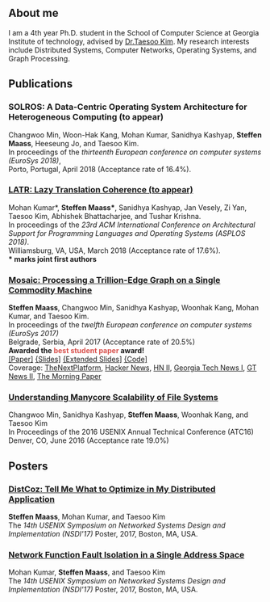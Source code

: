 ## About me

I am a 4th year Ph.D. student in the School of Computer Science at Georgia Institute of
technology, advised by [Dr.Taesoo Kim](https://taesoo.gtisc.gatech.edu/).
My research interests include Distributed Systems, Computer Networks, Operating
Systems, and Graph Processing.

## Publications

### SOLROS: A Data-Centric Operating System Architecture for Heterogeneous Computing (to appear)
Changwoo Min, Woon-Hak Kang, Mohan Kumar, Sanidhya Kashyap, **Steffen Maass**, Heeseung Jo, and Taesoo Kim.<br />
In proceedings of the _thirteenth European conference on computer systems (EuroSys 2018)_, <br />
Porto, Portugal, April 2018 (Acceptance rate of 16.4%).<br />

### [LATR: Lazy Translation Coherence (to appear)](./data/latr-asplos18.pdf)
Mohan Kumar\*, **Steffen Maass\***, Sanidhya Kashyap, Jan Vesely, Zi Yan, Taesoo Kim, Abhishek Bhattacharjee, and Tushar Krishna.<br />
In proceedings of the _23rd ACM International Conference on Architectural Support for Programming Languages and Operating Systems (ASPLOS 2018)_.<br />
Williamsburg, VA, USA, March 2018 (Acceptance rate of 17.6%).<br />
**\* marks joint first authors**

### [Mosaic: Processing a Trillion-Edge Graph on a Single Commodity Machine](./data/mosaic-eurosys17.pdf)
**Steffen Maass**, Changwoo Min, Sanidhya Kashyap, Woonhak Kang, Mohan Kumar, and Taesoo Kim.<br />
In proceedings of the _twelfth European conference on computer systems (EuroSys 2017)_<br />
Belgrade, Serbia, April 2017 (Acceptance rate of 20.5%)<br />
**Awarded the <span style="color: #d9534f;">best student paper</span> award\!** <br />
[\[Paper\]](http://dl.acm.org/authorize?N38846)
[\{Slides\]](./data/mosaic-slides-eurosys17.pdf)
[\{Extended Slides\]](./data/mosaic-talk-extended.pdf)
[\{Code\]](https://github.com/sslab-gatech/mosaic/)<br />
Coverage: 
[TheNextPlatform](https://www.nextplatform.com/2017/04/27/trillion-edge-graph-single-commodity-node/),
[Hacker News](https://news.ycombinator.com/item?id=14218231),
[HN II](https://news.ycombinator.com/item?id=14443398),
[Georgia Tech News I](http://www.cc.gatech.edu/news/591078/work-speed-graph-processing-earns-best-student-paper-award),
[GT News II](http://www.cc.gatech.edu/news/591162/trillion-edge-graph-single-accelerated-node),
[The Morning Paper](https://blog.acolyer.org/2017/05/30/mosaic-processing-a-trillion-edge-graph-on-a-single-machine/)

### [Understanding Manycore Scalability of File Systems](./data/fxmark-atc16.pdf)
Changwoo Min, Sanidhya Kashyap, **Steffen Maass**, Woonhak Kang, and Taesoo Kim<br />
In Proceedings of the 2016 USENIX Annual Technical Conference (ATC16)<br />
Denver, CO, June 2016 (Acceptance rate 19.0%)

## Posters

### [DistCoz: Tell Me What to Optimize in My Distributed Application](./data/dist-coz-poster-nsdi17.pdf)
**Steffen Maass**, Mohan Kumar, and Taesoo Kim<br />
The _14th USENIX Symposium on Networked Systems Design and Implementation (NSDI'17)_ Poster, 2017, Boston, MA, USA.<br />

### [Network Function Fault Isolation in a Single Address Space](./data/nfv-fault-poster-nsdi17.pdf)
Mohan Kumar, **Steffen Maass**, and Taesoo Kim<br />
The _14th USENIX Symposium on Networked Systems Design and Implementation (NSDI'17)_ Poster, 2017, Boston, MA, USA.<br />
